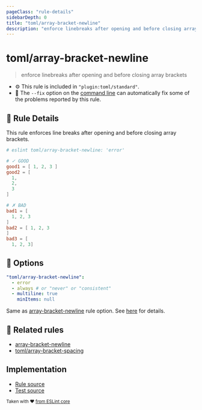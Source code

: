 ```yaml
---
pageClass: "rule-details"
sidebarDepth: 0
title: "toml/array-bracket-newline"
description: "enforce linebreaks after opening and before closing array brackets"
---
```

# toml/array-bracket-newline

> enforce linebreaks after opening and before closing array brackets

- :gear: This rule is included in `"plugin:toml/standard"`.
- :wrench: The `--fix` option on the [command line](https://eslint.org/docs/user-guide/command-line-interface#fixing-problems) can automatically fix some of the problems reported by this rule.

## :book: Rule Details

This rule enforces line breaks after opening and before closing array brackets.

<eslint-code-block fix>

<!-- eslint-skip -->

```toml
# eslint toml/array-bracket-newline: 'error'

# ✓ GOOD
good1 = [ 1, 2, 3 ]
good2 = [
  1,
  2,
  3
]

# ✗ BAD
bad1 = [
  1, 2, 3
]
bad2 = [ 1, 2, 3
]
bad3 = [
  1, 2, 3]
```

</eslint-code-block>

## :wrench: Options

```yaml
"toml/array-bracket-newline":
  - error
  - always # or "never" or "consistent"
  - multiline: true
    minItems: null
```

Same as [array-bracket-newline] rule option. See [here](https://eslint.org/docs/rules/array-bracket-newline#options) for details. 

## :couple: Related rules

- [array-bracket-newline]
- [toml/array-bracket-spacing]

[array-bracket-newline]: https://eslint.org/docs/rules/array-bracket-newline
[toml/array-bracket-spacing]: ./array-bracket-spacing.md

## Implementation

- [Rule source](https://github.com/ota-meshi/eslint-plugin-toml/blob/main/src/rules/array-bracket-newline.ts)
- [Test source](https://github.com/ota-meshi/eslint-plugin-toml/blob/main/tests/src/rules/array-bracket-newline.js)

<sup>Taken with ❤️ [from ESLint core](https://eslint.org/docs/rules/array-bracket-newline)</sup>
